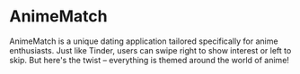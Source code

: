 # AnimeMatch

AnimeMatch is a unique dating application tailored specifically for anime enthusiasts. Just like Tinder, users can swipe right to show interest or left to skip. But here's the twist – everything is themed around the world of anime!
